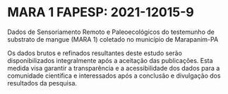 # MARA 1 FAPESP: 2021-12015-9
Dados de Sensoriamento Remoto e Paleoecológicos do testemunho de substrato de mangue (MARA 1) coletado no município de Marapanim-PA

Os dados brutos e refinados resultantes deste estudo serão disponibilizados integralmente após a aceitação das publicações. 
Esta medida visa garantir a transparência e a acessibilidade dos dados para a comunidade científica e interessados após a conclusão e divulgação dos resultados da pesquisa.
